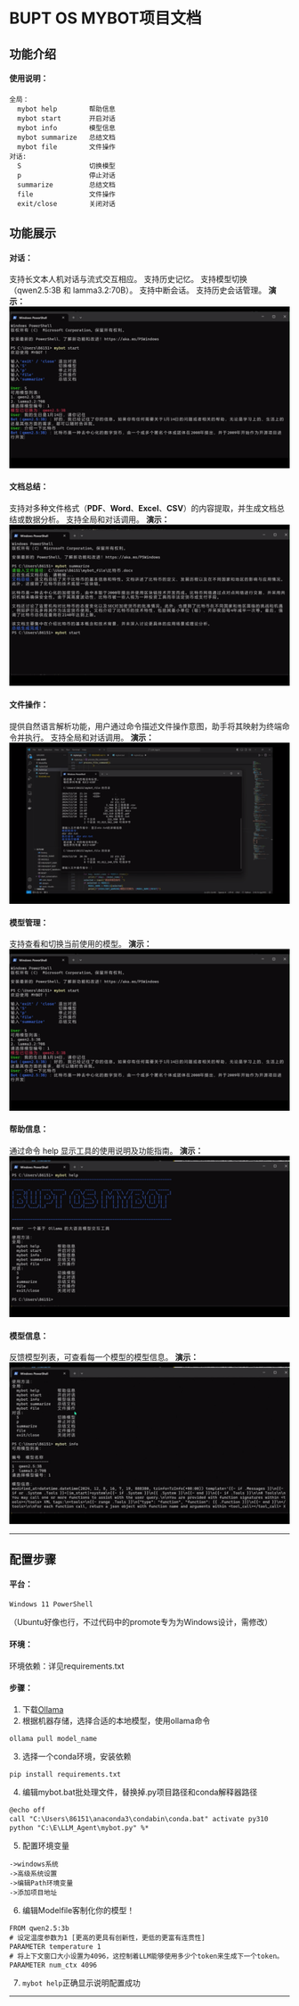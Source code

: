 # BUPT OS MYBOT项目文档

## 功能介绍

#### 使用说明：
```
全局：
  mybot help        帮助信息
  mybot start       开启对话
  mybot info        模型信息
  mybot summarize   总结文档
  mybot file        文件操作
对话:
  S                 切换模型
  p                 停止对话
  summarize         总结文档
  file              文件操作
  exit/close        关闭对话
```

## 功能展示

#### 对话：
支持长文本人机对话与流式交互相应。
支持历史记忆。
支持模型切换（qwen2.5:3B 和 lamma3.2:70B）。
支持中断会话。
支持历史会话管理。
**演示：**
![img1](./img/1.png)


#### 文档总结：
支持对多种文件格式（**PDF**、**Word**、**Excel**、**CSV**）的内容提取，并生成文档总结或数据分析。
支持全局和对话调用。
**演示：**
![img2](./img/2.png)

#### 文件操作：
提供自然语言解析功能，用户通过命令描述文件操作意图，助手将其映射为终端命令并执行。
支持全局和对话调用。
**演示：**
![img3](./img/3.png)

#### 模型管理：
支持查看和切换当前使用的模型。
**演示：**
![img1](./img/1.png)


#### 帮助信息：
通过命令 help 显示工具的使用说明及功能指南。
**演示：**
![img4](./img/4.png)

#### 模型信息：
反馈模型列表，可查看每一个模型的模型信息。
**演示：**
![img4](./img/5.png)

---
## 配置步骤

#### 平台：
```
Windows 11 PowerShell
```
（Ubuntu好像也行，不过代码中的promote专为为Windows设计，需修改）

#### 环境：
环境依赖：详见requirements.txt

#### 步骤：
1. 下载[Ollama](https://ollama.com/)
2. 根据机器存储，选择合适的本地模型，使用ollama命令
```
ollama pull model_name
```
3. 选择一个conda环境，安装依赖
```
pip install requirements.txt
```
4. 编辑mybot.bat批处理文件，替换掉.py项目路径和conda解释器路径
```
@echo off
call "C:\Users\86151\anaconda3\condabin\conda.bat" activate py310
python "C:\E\LLM_Agent\mybot.py" %*
```
5. 配置环境变量
```
->windows系统
->高级系统设置
->编辑Path环境变量
->添加项目地址
```
6. 编辑Modelfile客制化你的模型！
```
FROM qwen2.5:3b
# 设定温度参数为1 [更高的更具有创新性，更低的更富有连贯性]
PARAMETER temperature 1
# 将上下文窗口大小设置为4096，这控制着LLM能够使用多少个token来生成下一个token。
PARAMETER num_ctx 4096
```
7. `mybot help`正确显示说明配置成功

---
